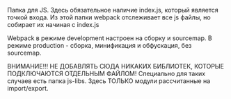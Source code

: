 Папка для JS. Здесь обязательное наличие index.js, который является точкой входа. Из этой папки webpack отслеживает все js файлы, но собирает их начиная с index.js

Webpack в режиме development настроен на сборку и sourcemap. В режиме production - сборка, минификация и обфускация, без sourcemap.

ВНИМАНИЕ!!!
НЕ ДОБАВЛЯТЬ СЮДА  НИКАКИХ БИБЛИОТЕК, КОТОРЫЕ ПОДКЛЮЧАЮТСЯ ОТДЕЛЬНЫМ ФАЙЛОМ! Специально для таких случаев есть папка js-libs. Здесь ТОЛЬКО модули рассчитанные на import/export.